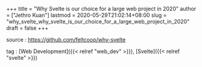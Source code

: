 +++
title = "Why Svelte is our choice for a large web project in 2020"
author = ["Jethro Kuan"]
lastmod = 2020-05-29T21:02:14+08:00
slug = "why_svelte_why_svelte_is_our_choice_for_a_large_web_project_in_2020"
draft = false
+++

source
: <https://github.com/feltcoop/why-svelte>

tag
: [Web Development]({{< relref "web_dev" >}}), [Svelte]({{< relref "svelte" >}})
